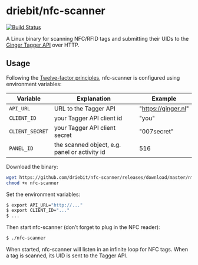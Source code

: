 driebit/nfc-scanner
===================

[![Build Status](https://travis-ci.org/driebit/nfc-scanner.svg?branch=master)](https://travis-ci.org/driebit/nfc-scanner)

A Linux binary for scanning NFC/RFID tags and submitting their UIDs to the 
[Ginger Tagger API](https://github.com/driebit/ginger/blob/master/modules/mod_ginger_tagger/README.md)
over HTTP.

Usage
-----

Following the [Twelve-factor principles](https://12factor.net), nfc-scanner is
configured using environment variables:

| Variable        | Explanation                                   | Example             |
| --------------- | --------------------------------------------- | ------------------- |
| `API_URL`       | URL to the Tagger API                         | "https://ginger.nl" |
| `CLIENT_ID`     | your Tagger API client id                     | "you"               |
| `CLIENT_SECRET` | your Tagger API client secret                 | "007secret"         |
| `PANEL_ID`      | the scanned object, e.g. panel or activity id | 516                 |

Download the binary:

```bash
wget https://github.com/driebit/nfc-scanner/releases/download/master/nfc-scanner
chmod +x nfc-scanner
```

Set the environment variables:

```bash
$ export API_URL="http://..."
$ export CLIENT_ID="..."
$ ...
```

Then start nfc-scanner (don’t forget to plug in the NFC reader):

```bash
$ ./nfc-scanner
```

When started, nfc-scanner will listen in an infinite loop for NFC tags. When a
tag is scanned, its UID is sent to the Tagger API.
